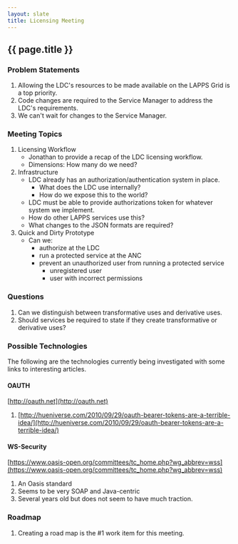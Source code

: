 ```yaml
---
layout: slate
title: Licensing Meeting
---
```


## {{ page.title }}

### Problem Statements

1. Allowing the LDC's resources to be made available on the LAPPS Grid is a top priority. 
1. Code changes are required to the Service Manager to address the LDC's requirements.
1. We can't wait for changes to the Service Manager.

### Meeting Topics

1. Licensing Workflow
	* Jonathan to provide a recap of the LDC licensing workflow.
	* Dimensions: How many do we need?	
1. Infrastructure
	* LDC already has an authorization/authentication system in place.
		* What does the LDC use internally?
		* How do we expose this to the world?
	* LDC must be able to provide authorizations token for whatever system we implement.
	* How do other LAPPS services use this?
	* What changes to the JSON formats are required?
1. Quick and Dirty Prototype
	* Can we:
		* authorize at the LDC
		* run a protected service at the ANC
		* prevent an unauthorized user from running a protected service
			* unregistered user
			* user with incorrect permissions

### Questions

1. Can we distinguish between transformative uses and derivative uses.
1. Should services be required to state if they create transformative or derivative 
uses?

### Possible Technologies

The following are the technologies currently being investigated with some links to 
interesting articles.

#### OAUTH

[http://oauth.net](http://oauth.net)

1. [http://hueniverse.com/2010/09/29/oauth-bearer-tokens-are-a-terrible-idea/](http://hueniverse.com/2010/09/29/oauth-bearer-tokens-are-a-terrible-idea/)

#### WS-Security

[https://www.oasis-open.org/committees/tc_home.php?wg_abbrev=wss](https://www.oasis-open.org/committees/tc_home.php?wg_abbrev=wss)

1. An Oasis standard
1. Seems to be very SOAP and Java-centric
1. Several years old but does not seem to have much traction.


### Roadmap

1. Creating a road map is the #1 work item for this meeting.

